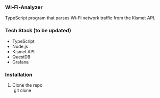 ### Wi-Fi-Analyzer

TypeScript program that parses Wi-Fi network traffic from the Kismet API.

### Tech Stack (to be updated)

-   TypeScript
-   Node.js
-   Kismet API
-   QuestDB
-   Grafana

### Installation

1.  Clone the repo  
    `git clone 
